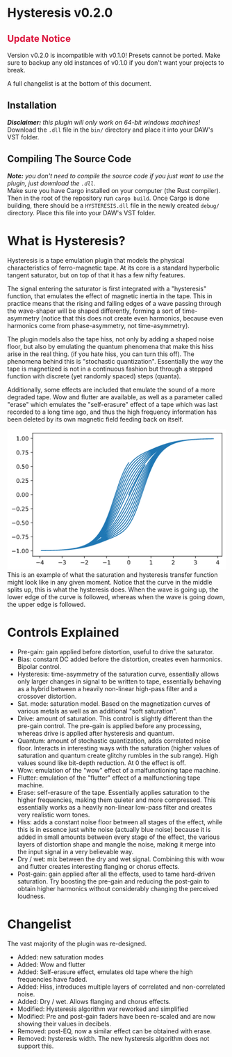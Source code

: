 # Hysteresis v0.2.0

## <strong><span style="color:crimson">Update Notice</span></strong>
Version v0.2.0 is incompatible with v0.1.0! Presets cannot be ported. Make sure to
backup any old instances of v0.1.0 if you don't want your projects to break.

A full changelist is at the bottom of this document.

## Installation
_**Disclaimer:** this plugin will only work on 64-bit windows machines!_ \
Download the `.dll` file in the `bin/` directory and place it into your DAW's VST folder.

## Compiling The Source Code
_**Note:** you don't need to compile the source code if you just want to use the plugin, just download the `.dll`._ \
Make sure you have Cargo installed on your computer (the Rust compiler). Then in the root of the repository run `cargo build`. Once Cargo is done building, there should be a `HYSTERESIS.dll` file in the newly created `debug/` directory. Place this file into your DAW's VST folder.

# What is Hysteresis?

Hysteresis is a tape emulation plugin that models the physical characteristics of ferro-magnetic tape. At its core is a standard hyperbolic tangent saturator, but on top of that it has a few nifty features.

The signal entering the saturator is first integrated with a "hysteresis" function, that emulates the effect of magnetic inertia in the tape. This in practice means that the rising and falling edges of a wave passing through the wave-shaper will be shaped differently, forming a sort of time-asymmetry (notice that this does not create even harmonics, because even harmonics come from phase-asymmetry, not time-asymmetry).

The plugin models also the tape hiss, not only by adding a shaped noise floor, but also by emulating the quantum phenomena that make this hiss arise in the real thing. (if you hate hiss, you can turn this off). The phenomena behind this is "stochastic quantization". Essentially the way the tape is magnetized is not in a continuous fashion but through a stepped function with discrete (yet randomly spaced) steps (quanta).

Additionally, some effects are included that emulate the sound of a more degraded tape. Wow and flutter are available, as well as a parameter called "erase" which emulates the "self-erasure" effect of a tape which was last recorded to a long time ago, and thus the high frequency information has been deleted by its own magnetic field feeding back on itself.

![Transfer Function Example](transfer_function_example.png) \
This is an example of what the saturation and hysteresis transfer function might look like in any given moment. Notice that the curve in the middle splits up, this is what the hysteresis does. When the wave is going up, the lower edge of the curve is followed, whereas when the wave is going down, the upper edge is followed.
# Controls Explained

- Pre-gain: gain applied before distortion, useful to drive the saturator.
- Bias: constant DC added before the distortion, creates even harmonics. Bipolar control.
- Hysteresis: time-asymmetry of the saturation curve, essentially allows only larger
changes in signal to be written to tape, essentially behaving as a hybrid between
a heavily non-linear high-pass filter and a crossover distortion.
- Sat. mode: saturation model. Based on the magnetization curves of various metals
as well as an additional "soft saturation".
- Drive: amount of saturation. This control is slightly different than the pre-gain
control. The pre-gain is applied before any processing, whereas drive is applied
after hysteresis and quantum.
- Quantum: amount of stochastic quantization, adds correlated noise floor. Interacts in interesting ways with the saturation (higher values of saturation and quantum create glitchy rumbles in the sub range). High values sound like bit-depth reduction. At 0 the effect is off.
- Wow: emulation of the "wow" effect of a malfunctioning tape machine.
- Flutter: emulation of the "flutter" effect of a malfunctioning tape machine.
- Erase: self-erasure of the tape. Essentially applies saturation to the higher
frequencies, making them quieter and more compressed. This essentially works as
a heavily non-linear low-pass filter and creates very realistic worn tones.
- Hiss: adds a constant noise floor between all stages of the effect, while this
is in essence just white noise (actually blue noise) because it is added in small
amounts between every stage of the effect, the various layers of distortion shape
and mangle the noise, making it merge into the input signal in a very believable
way.
- Dry / wet: mix between the dry and wet signal. Combining this with wow and flutter
creates interesting flanging or chorus effects.
- Post-gain: gain applied after all the effects, used to tame hard-driven saturation. Try boosting the pre-gain and reducing the post-gain to obtain higher harmonics without considerably changing the perceived loudness.

# Changelist
The vast majority of the plugin was re-designed.
- Added: new saturation modes
- Added: Wow and flutter
- Added: Self-erasure effect, emulates old tape where the high frequencies have faded.
- Added: Hiss, introduces multiple layers of correlated and non-correlated noise.
- Added: Dry / wet. Allows flanging and chorus effects.
- Modified: Hysteresis algorithm war reworked and simplified
- Modified: Pre and post-gain faders have been re-scaled and are now showing their values in decibels.
- Removed: post-EQ, now a similar effect can be obtained with erase.
- Removed: hysteresis width. The new hysteresis algorithm does not support this.